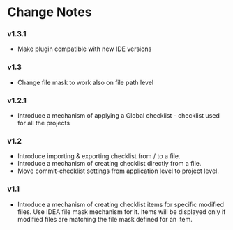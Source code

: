 # Change Notes

### v1.3.1
- Make plugin compatible with new IDE versions

### v1.3
- Change file mask to work also on file path level

### v1.2.1
- Introduce a mechanism of applying a Global checklist - checklist used for all the projects

### v1.2
- Introduce importing & exporting checklist from / to a file.
- Introduce a mechanism of creating checklist directly from a file.
- Move commit-checklist settings from application level to project level.

### v1.1
- Introduce a mechanism of creating checklist items for specific modified files. Use IDEA file mask mechanism for it. Items will be displayed only if modified files are matching the file mask defined for an item.
